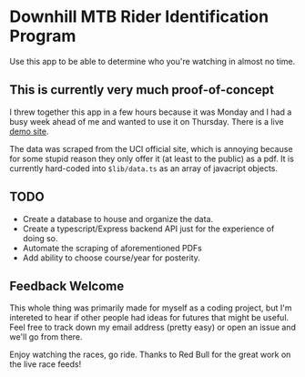 # Downhill MTB Rider Identification Program

Use this app to be able to determine who you're watching in almost no time.

## This is currently very much proof-of-concept

I threw together this app in a few hours because it was Monday and I had a busy week ahead of me and wanted to use it on Thursday. There is a live [demo site](https://dh-plates.jeffdev.ca).

The data was scraped from the UCI official site, which is annoying because for some stupid reason they only offer it (at least to the public) as a pdf. It is currently hard-coded into `$lib/data.ts` as an array of javacript objects.

## TODO

- Create a database to house and organize the data.
- Create a typescript/Express backend API just for the experience of doing so.
- Automate the scraping of aforementioned PDFs
- Add ability to choose course/year for posterity.

## Feedback Welcome

This whole thing was primarily made for myself as a coding project, but I'm intereted to hear if other people had ideas for futures that might be useful. Feel free to track down my email address (pretty easy) or open an issue and we'll go from there.

Enjoy watching the races, go ride. Thanks to Red Bull for the great work on the live race feeds!
